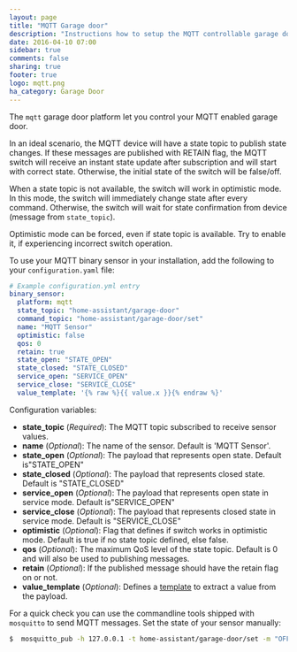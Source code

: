 ```yaml
---
layout: page
title: "MQTT Garage door"
description: "Instructions how to setup the MQTT controllable garage doors within Home Assistant."
date: 2016-04-10 07:00
sidebar: true
comments: false
sharing: true
footer: true
logo: mqtt.png
ha_category: Garage Door
---
```



The `mqtt` garage door platform let you control your MQTT enabled garage door.

In an ideal scenario, the MQTT device will have a state topic to publish state changes. If these messages are published with RETAIN flag, the MQTT switch will receive an instant state update after subscription and will start with correct state. Otherwise, the initial state of the switch will be false/off.

When a state topic is not available, the switch will work in optimistic mode. In this mode, the switch will immediately change state after every command. Otherwise, the switch will wait for state confirmation from device (message from `state_topic`).

Optimistic mode can be forced, even if state topic is available. Try to enable it, if experiencing incorrect switch operation.

To use your MQTT binary sensor in your installation, add the following to your `configuration.yaml` file:

```yaml
# Example configuration.yml entry
binary_sensor:
  platform: mqtt
  state_topic: "home-assistant/garage-door"
  command_topic: "home-assistant/garage-door/set"
  name: "MQTT Sensor"
  optimistic: false
  qos: 0
  retain: true
  state_open: "STATE_OPEN"
  state_closed: "STATE_CLOSED"
  service_open: "SERVICE_OPEN"
  service_close: "SERVICE_CLOSE"
  value_template: '{% raw %}{{ value.x }}{% endraw %}'
```

Configuration variables:

- **state_topic** (*Required*): The MQTT topic subscribed to receive sensor values.
- **name** (*Optional*): The name of the sensor. Default is 'MQTT Sensor'. 
- **state_open** (*Optional*): The payload that represents open state. Default is"STATE_OPEN"
- **state_closed** (*Optional*): The payload that represents closed state. Default is "STATE_CLOSED"
- **service_open** (*Optional*):  The payload that represents open state in service mode. Default is"SERVICE_OPEN"
- **service_close** (*Optional*): The payload that represents closed state in service mode. Default is "SERVICE_CLOSE"
- **optimistic** (*Optional*): Flag that defines if switch works in optimistic mode. Default is true if no state topic defined, else false.
- **qos** (*Optional*): The maximum QoS level of the state topic. Default is 0 and will also be used to publishing messages.
- **retain** (*Optional*): If the published message should have the retain flag on or not.
- **value_template** (*Optional*): Defines a [template](/topics/templating/) to extract a value from the payload.

For a quick check you can use the commandline tools shipped with `mosquitto` to send MQTT messages. Set the state of your sensor manually:

```bash
$  mosquitto_pub -h 127.0.0.1 -t home-assistant/garage-door/set -m "OFF"
```

